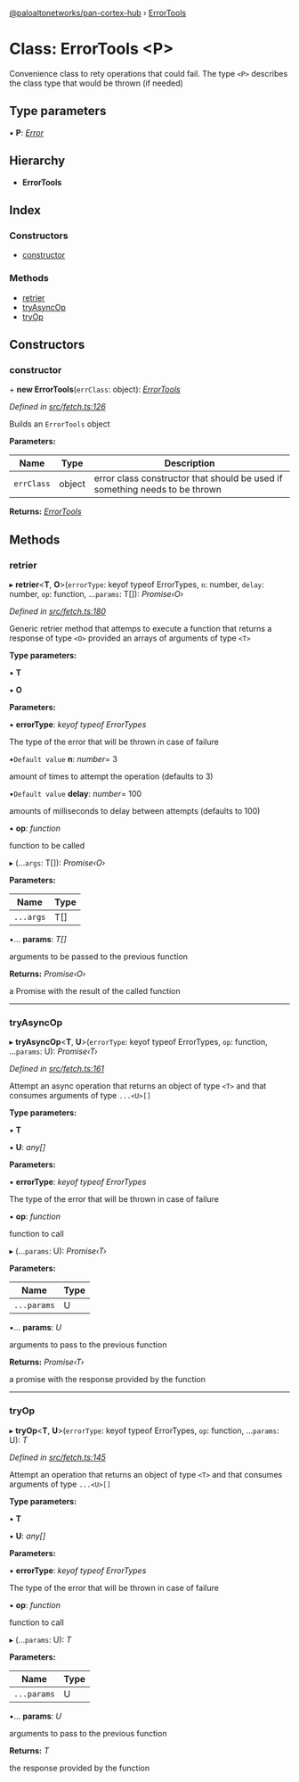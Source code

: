 [@paloaltonetworks/pan-cortex-hub](../README.md) › [ErrorTools](errortools.md)

# Class: ErrorTools <**P**>

Convenience class to rety operations that could fail. The type `<P>`
describes the class type that would be thrown (if needed)

## Type parameters

▪ **P**: *[Error](sdkerror.md#static-error)*

## Hierarchy

* **ErrorTools**

## Index

### Constructors

* [constructor](errortools.md#constructor)

### Methods

* [retrier](errortools.md#retrier)
* [tryAsyncOp](errortools.md#tryasyncop)
* [tryOp](errortools.md#tryop)

## Constructors

###  constructor

\+ **new ErrorTools**(`errClass`: object): *[ErrorTools](errortools.md)*

*Defined in [src/fetch.ts:126](https://github.com/xhoms/pan-cortex-hub-nodejs/blob/bb3819c/src/fetch.ts#L126)*

Builds an `ErrorTools` object

**Parameters:**

Name | Type | Description |
------ | ------ | ------ |
`errClass` | object | error class constructor that should be used if something needs to be thrown  |

**Returns:** *[ErrorTools](errortools.md)*

## Methods

###  retrier

▸ **retrier**<**T**, **O**>(`errorType`: keyof typeof ErrorTypes, `n`: number, `delay`: number, `op`: function, ...`params`: T[]): *Promise‹O›*

*Defined in [src/fetch.ts:180](https://github.com/xhoms/pan-cortex-hub-nodejs/blob/bb3819c/src/fetch.ts#L180)*

Generic retrier method that attemps to execute a function that returns a
response of type `<O>` provided an arrays of arguments of type `<T>`

**Type parameters:**

▪ **T**

▪ **O**

**Parameters:**

▪ **errorType**: *keyof typeof ErrorTypes*

The type of the error that will be thrown in case of failure

▪`Default value`  **n**: *number*= 3

amount of times to attempt the operation (defaults to 3)

▪`Default value`  **delay**: *number*= 100

amounts of milliseconds to delay between attempts (defaults
to 100)

▪ **op**: *function*

function to be called

▸ (...`args`: T[]): *Promise‹O›*

**Parameters:**

Name | Type |
------ | ------ |
`...args` | T[] |

▪... **params**: *T[]*

arguments to be passed to the previous function

**Returns:** *Promise‹O›*

a Promise with the result of the called function

___

###  tryAsyncOp

▸ **tryAsyncOp**<**T**, **U**>(`errorType`: keyof typeof ErrorTypes, `op`: function, ...`params`: U): *Promise‹T›*

*Defined in [src/fetch.ts:161](https://github.com/xhoms/pan-cortex-hub-nodejs/blob/bb3819c/src/fetch.ts#L161)*

Attempt an async operation that returns an object of type `<T>` and that
consumes arguments of type `...<U>[]`

**Type parameters:**

▪ **T**

▪ **U**: *any[]*

**Parameters:**

▪ **errorType**: *keyof typeof ErrorTypes*

The type of the error that will be thrown in case of failure

▪ **op**: *function*

function to call

▸ (...`params`: U): *Promise‹T›*

**Parameters:**

Name | Type |
------ | ------ |
`...params` | U |

▪... **params**: *U*

arguments to pass to the previous function

**Returns:** *Promise‹T›*

a promise with the response provided by the function

___

###  tryOp

▸ **tryOp**<**T**, **U**>(`errorType`: keyof typeof ErrorTypes, `op`: function, ...`params`: U): *T*

*Defined in [src/fetch.ts:145](https://github.com/xhoms/pan-cortex-hub-nodejs/blob/bb3819c/src/fetch.ts#L145)*

Attempt an operation that returns an object of type `<T>` and that
consumes arguments of type `...<U>[]`

**Type parameters:**

▪ **T**

▪ **U**: *any[]*

**Parameters:**

▪ **errorType**: *keyof typeof ErrorTypes*

The type of the error that will be thrown in case of failure

▪ **op**: *function*

function to call

▸ (...`params`: U): *T*

**Parameters:**

Name | Type |
------ | ------ |
`...params` | U |

▪... **params**: *U*

arguments to pass to the previous function

**Returns:** *T*

the response provided by the function
